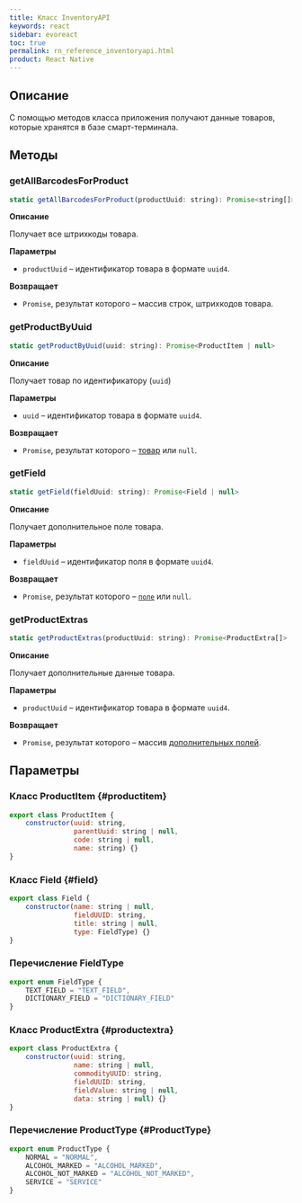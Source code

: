 ```yaml
---
title: Класс InventoryAPI
keywords: react
sidebar: evoreact
toc: true
permalink: rn_reference_inventoryapi.html
product: React Native
---
```


## Описание

С помощью методов класса приложения получают данные товаров, которые хранятся в базе смарт-терминала.

## Методы

### getAllBarcodesForProduct

```js
static getAllBarcodesForProduct(productUuid: string): Promise<string[]>
```

**Описание**

Получает все штрихкоды товара.

**Параметры**

* `productUuid` – идентификатор товара в формате `uuid4`.

**Возвращает**

* `Promise`, результат которого – массив строк, штрихкодов товара.

### getProductByUuid

```js
static getProductByUuid(uuid: string): Promise<ProductItem | null>
```

**Описание**

Получает товар по идентификатору (`uuid`)

**Параметры**

* `uuid` – идентификатор товара в формате `uuid4`.

**Возвращает**

* `Promise`, результат которого – [товар](./rn_reference_inventoryapi.html#productitem)  или `null`.

### getField

```js
static getField(fieldUuid: string): Promise<Field | null>
```

**Описание**

Получает дополнительное поле товара.

**Параметры**

* `fieldUuid` – идентификатор поля в формате `uuid4`.

**Возвращает**

* `Promise`, результат которого – [`поле`](./rn_reference_inventoryapi.html#field) или `null`.

### getProductExtras

```js
static getProductExtras(productUuid: string): Promise<ProductExtra[]>
```

**Описание**

Получает дополнительные данные товара.

**Параметры**

* `productUuid` – идентификатор товара в формате `uuid4`.

**Возвращает**

* `Promise`, результат которого – массив [дополнительных полей](./rn_reference_inventoryapi.html#productextra).

## Параметры

### Класс ProductItem {#productitem}

```js
export class ProductItem {
    constructor(uuid: string,
                parentUuid: string | null,
                code: string | null,
                name: string) {}
}
```

### Класс Field {#field}

```js
export class Field {
    constructor(name: string | null,
                fieldUUID: string,
                title: string | null,
                type: FieldType) {}
}
```

### Перечисление FieldType

```js
export enum FieldType {
    TEXT_FIELD = "TEXT_FIELD",
    DICTIONARY_FIELD = "DICTIONARY_FIELD"
}
```

### Класс ProductExtra {#productextra}

```js
export class ProductExtra {
    constructor(uuid: string,
                name: string | null,
                commodityUUID: string,
                fieldUUID: string,
                fieldValue: string | null,
                data: string | null) {}
}
```

### Перечисление ProductType {#ProductType}

```js
export enum ProductType {
    NORMAL = "NORMAL",
    ALCOHOL_MARKED = "ALCOHOL_MARKED",
    ALCOHOL_NOT_MARKED = "ALCOHOL_NOT_MARKED",
    SERVICE = "SERVICE"
}
```
